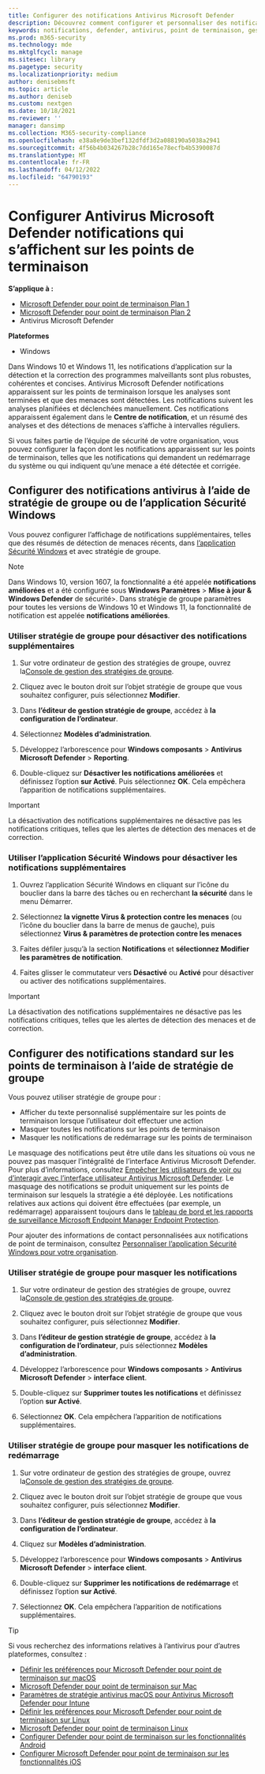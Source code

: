 ```yaml
---
title: Configurer des notifications Antivirus Microsoft Defender
description: Découvrez comment configurer et personnaliser des notifications standard et autres Antivirus Microsoft Defender sur les points de terminaison.
keywords: notifications, defender, antivirus, point de terminaison, gestion, administrateur
ms.prod: m365-security
ms.technology: mde
ms.mktglfcycl: manage
ms.sitesec: library
ms.pagetype: security
ms.localizationpriority: medium
author: denisebmsft
ms.topic: article
ms.author: deniseb
ms.custom: nextgen
ms.date: 10/18/2021
ms.reviewer: ''
manager: dansimp
ms.collection: M365-security-compliance
ms.openlocfilehash: e38a8e9de3bef132dfdf3d2a088190a5038a2941
ms.sourcegitcommit: 4f56b4b034267b28c7dd165e78ecfb4b5390087d
ms.translationtype: MT
ms.contentlocale: fr-FR
ms.lasthandoff: 04/12/2022
ms.locfileid: "64790193"
---
```

# <a name="configure-microsoft-defender-antivirus-notifications-that-appear-on-endpoints"></a>Configurer Antivirus Microsoft Defender notifications qui s’affichent sur les points de terminaison

**S’applique à :**

- [Microsoft Defender pour point de terminaison Plan 1](https://go.microsoft.com/fwlink/p/?linkid=2154037)
- [Microsoft Defender pour point de terminaison Plan 2](https://go.microsoft.com/fwlink/p/?linkid=2154037)
- Antivirus Microsoft Defender

**Plateformes**
- Windows

Dans Windows 10 et Windows 11, les notifications d’application sur la détection et la correction des programmes malveillants sont plus robustes, cohérentes et concises. Antivirus Microsoft Defender notifications apparaissent sur les points de terminaison lorsque les analyses sont terminées et que des menaces sont détectées. Les notifications suivent les analyses planifiées et déclenchées manuellement. Ces notifications apparaissent également dans le **Centre de notification**, et un résumé des analyses et des détections de menaces s’affiche à intervalles réguliers.

Si vous faites partie de l’équipe de sécurité de votre organisation, vous pouvez configurer la façon dont les notifications apparaissent sur les points de terminaison, telles que les notifications qui demandent un redémarrage du système ou qui indiquent qu’une menace a été détectée et corrigée.

## <a name="configure-antivirus-notifications-using-group-policy-or-the-windows-security-app"></a>Configurer des notifications antivirus à l’aide de stratégie de groupe ou de l’application Sécurité Windows

Vous pouvez configurer l’affichage de notifications supplémentaires, telles que des résumés de détection de menaces récents, dans [l’application Sécurité Windows](microsoft-defender-security-center-antivirus.md) et avec stratégie de groupe.

> [!NOTE]
> Dans Windows 10, version 1607, la fonctionnalité a été appelée **notifications améliorées** et a été configurée sous **Windows Paramètres** \> **Mise à jour &** **Windows Defender** de sécurité\>. Dans stratégie de groupe paramètres pour toutes les versions de Windows 10 et Windows 11, la fonctionnalité de notification est appelée **notifications améliorées**.

### <a name="use-group-policy-to-disable-additional-notifications"></a>Utiliser stratégie de groupe pour désactiver des notifications supplémentaires

1. Sur votre ordinateur de gestion des stratégies de groupe, ouvrez la[Console de gestion des stratégies de groupe](/previous-versions/windows/it-pro/windows-server-2008-R2-and-2008/cc731212(v=ws.11)).

2. Cliquez avec le bouton droit sur l’objet stratégie de groupe que vous souhaitez configurer, puis sélectionnez **Modifier**.

3. Dans **l’éditeur de gestion stratégie de groupe**, accédez à **la configuration de l’ordinateur**.

4. Sélectionnez **Modèles d’administration**.

5. Développez l’arborescence pour **Windows composants** \> **Antivirus Microsoft Defender** >  **Reporting**.

6. Double-cliquez sur **Désactiver les notifications améliorées** et définissez l’option **sur Activé**. Puis sélectionnez **OK**. Cela empêchera l’apparition de notifications supplémentaires.

> [!IMPORTANT]
> La désactivation des notifications supplémentaires ne désactive pas les notifications critiques, telles que les alertes de détection des menaces et de correction.

### <a name="use-the-windows-security-app-to-disable-additional-notifications"></a>Utiliser l’application Sécurité Windows pour désactiver les notifications supplémentaires

1. Ouvrez l’application Sécurité Windows en cliquant sur l’icône du bouclier dans la barre des tâches ou en recherchant **la sécurité** dans le menu Démarrer.

2. Sélectionnez **la vignette Virus & protection contre les menaces** (ou l’icône du bouclier dans la barre de menus de gauche), puis sélectionnez **Virus & paramètres de protection contre les menaces**

3. Faites défiler jusqu’à la section **Notifications** et **sélectionnez Modifier les paramètres de notification**.

4. Faites glisser le commutateur vers **Désactivé** ou **Activé** pour désactiver ou activer des notifications supplémentaires.

> [!IMPORTANT]
> La désactivation des notifications supplémentaires ne désactive pas les notifications critiques, telles que les alertes de détection des menaces et de correction.

## <a name="configure-standard-notifications-on-endpoints-using-group-policy"></a>Configurer des notifications standard sur les points de terminaison à l’aide de stratégie de groupe

Vous pouvez utiliser stratégie de groupe pour :

- Afficher du texte personnalisé supplémentaire sur les points de terminaison lorsque l’utilisateur doit effectuer une action
- Masquer toutes les notifications sur les points de terminaison
- Masquer les notifications de redémarrage sur les points de terminaison

Le masquage des notifications peut être utile dans les situations où vous ne pouvez pas masquer l’intégralité de l’interface Antivirus Microsoft Defender. Pour plus d’informations, consultez [Empêcher les utilisateurs de voir ou d’interagir avec l’interface utilisateur Antivirus Microsoft Defender](prevent-end-user-interaction-microsoft-defender-antivirus.md). Le masquage des notifications se produit uniquement sur les points de terminaison sur lesquels la stratégie a été déployée. Les notifications relatives aux actions qui doivent être effectuées (par exemple, un redémarrage) apparaissent toujours dans le [tableau de bord et les rapports de surveillance Microsoft Endpoint Manager Endpoint Protection](/configmgr/protect/deploy-use/monitor-endpoint-protection). 

Pour ajouter des informations de contact personnalisées aux notifications de point de terminaison, consultez [Personnaliser l’application Sécurité Windows pour votre organisation](/windows/security/threat-protection/windows-defender-security-center/windows-defender-security-center).

### <a name="use-group-policy-to-hide-notifications"></a>Utiliser stratégie de groupe pour masquer les notifications

1. Sur votre ordinateur de gestion des stratégies de groupe, ouvrez la[Console de gestion des stratégies de groupe](/previous-versions/windows/it-pro/windows-server-2008-R2-and-2008/cc731212(v=ws.11)).

2. Cliquez avec le bouton droit sur l’objet stratégie de groupe que vous souhaitez configurer, puis sélectionnez **Modifier**.

3. Dans **l’éditeur de gestion stratégie de groupe**, accédez à **la configuration de l’ordinateur**, puis sélectionnez **Modèles d’administration**.

4. Développez l’arborescence pour **Windows composants** \> **Antivirus Microsoft Defender** \> **interface client**. 

5. Double-cliquez sur **Supprimer toutes les notifications** et définissez l’option **sur Activé**. 

6. Sélectionnez **OK**. Cela empêchera l’apparition de notifications supplémentaires.

### <a name="use-group-policy-to-hide-reboot-notifications"></a>Utiliser stratégie de groupe pour masquer les notifications de redémarrage

1. Sur votre ordinateur de gestion des stratégies de groupe, ouvrez la[Console de gestion des stratégies de groupe](/previous-versions/windows/it-pro/windows-server-2008-R2-and-2008/cc731212(v=ws.11)).

2. Cliquez avec le bouton droit sur l’objet stratégie de groupe que vous souhaitez configurer, puis sélectionnez **Modifier**.

2. Dans **l’éditeur de gestion stratégie de groupe**, accédez à **la configuration de l’ordinateur**.

3. Cliquez sur **Modèles d’administration**.

4. Développez l’arborescence pour **Windows composants** \> **Antivirus Microsoft Defender** \> **interface client**.

5. Double-cliquez sur **Supprimer les notifications de redémarrage** et définissez l’option **sur Activé**. 

5. Sélectionnez **OK**. Cela empêchera l’apparition de notifications supplémentaires.

> [!TIP]
> Si vous recherchez des informations relatives à l’antivirus pour d’autres plateformes, consultez :
> - [Définir les préférences pour Microsoft Defender pour point de terminaison sur macOS](mac-preferences.md)
> - [Microsoft Defender pour point de terminaison sur Mac](microsoft-defender-endpoint-mac.md)
> - [Paramètres de stratégie antivirus macOS pour Antivirus Microsoft Defender pour Intune](/mem/intune/protect/antivirus-microsoft-defender-settings-macos)
> - [Définir les préférences pour Microsoft Defender pour point de terminaison sur Linux](linux-preferences.md)
> - [Microsoft Defender pour point de terminaison Linux](microsoft-defender-endpoint-linux.md)
> - [Configurer Defender pour point de terminaison sur les fonctionnalités Android](android-configure.md)
> - [Configurer Microsoft Defender pour point de terminaison sur les fonctionnalités iOS](ios-configure-features.md)